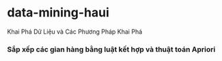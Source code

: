 # data-mining-haui
Khai Phá Dữ Liệu và Các Phương Pháp Khai Phá

### Sắp xếp các gian hàng bằng luật kết hợp và thuật toán Apriori

